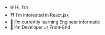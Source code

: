 - 🌐 Hi, I’m <Elian>
- ⛩️ I’m interested in React.jsx
- 🥷 I’m currently learning Engineer informatic
- 🍙 I’m Developer Jr Front-End 
